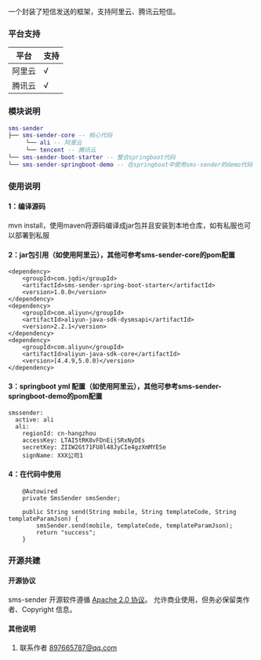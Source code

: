 一个封装了短信发送的框架，支持阿里云、腾讯云短信。

### 平台支持

| 平台                 | 支持   |
| -------------------- |--------|
| 阿里云               | √      |
| 腾讯云               | √      |


### 模块说明

```lua
sms-sender
├── sms-sender-core -- 核心代码
	 └── ali -- 阿里云
	 └── tencent -- 腾讯云
└── sms-sender-boot-starter -- 整合springboot代码
└── sms-sender-springboot-demo -- 在springboot中使用sms-sender的demo代码
```

### 使用说明

#### 1：编译源码
mvn install，使用maven将源码编译成jar包并且安装到本地仓库，如有私服也可以部署到私服

#### 2：jar包引用（如使用阿里云），其他可参考sms-sender-core的pom配置

```
<dependency>
    <groupId>com.jqdi</groupId>
    <artifactId>sms-sender-spring-boot-starter</artifactId>
    <version>1.0.0</version>
</dependency>
<dependency>
	<groupId>com.aliyun</groupId>
	<artifactId>aliyun-java-sdk-dysmsapi</artifactId>
	<version>2.2.1</version>
</dependency>
<dependency>
	<groupId>com.aliyun</groupId>
	<artifactId>aliyun-java-sdk-core</artifactId>
	<version>[4.4.9,5.0.0)</version>
</dependency>
```
#### 3：springboot yml 配置（如使用阿里云），其他可参考sms-sender-springboot-demo的pom配置
```
smssender:
  active: ali
  ali:
    regionId: cn-hangzhou
    accessKey: LTAI5tRK8vFDnEijSRxNyDEs
    secretKey: ZIIW2Gt71FU8l48JyCIe4gzXmMYESe
    signName: XXX公司1
```
#### 4：在代码中使用
```
	@Autowired
	private SmsSender smsSender;

	public String send(String mobile, String templateCode, String templateParamJson) {
		smsSender.send(mobile, templateCode, templateParamJson);
		return "success";
	}
```

### 开源共建

#### 开源协议

sms-sender 开源软件遵循 [Apache 2.0 协议](https://www.apache.org/licenses/LICENSE-2.0.html)。
允许商业使用，但务必保留类作者、Copyright 信息。

#### 其他说明

1. 联系作者 <a href="mailto:897665787@qq.com">897665787@qq.com</a>
